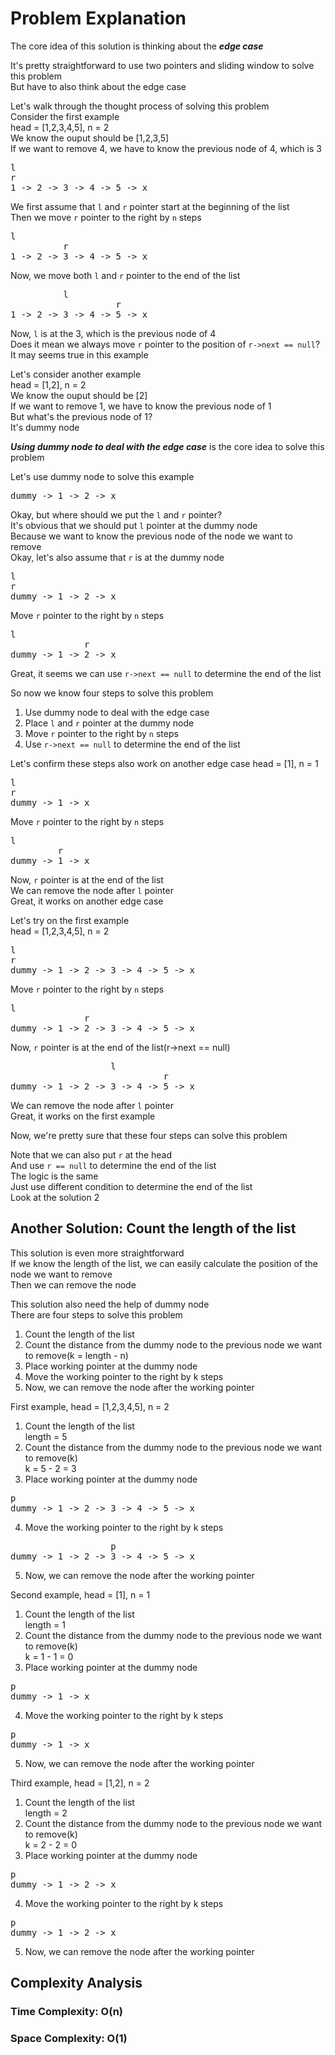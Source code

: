 # Problem Explanation

The core idea of this solution is thinking about the ***edge case***

It's pretty straightforward to use two pointers and sliding window to solve this problem<br>
But have to also think about the edge case<br>

Let's walk through the thought process of solving this problem<br>
Consider the first example <br>
head = [1,2,3,4,5], n = 2<br>
We know the ouput should be [1,2,3,5]<br>
If we want to remove 4, we have to know the previous node of 4, which is 3<br>
<pre>
l
r
1 -> 2 -> 3 -> 4 -> 5 -> x
</pre>
We first assume that `l` and `r` pointer start at the beginning of the list<br>
Then we move `r` pointer to the right by `n` steps<br>
<pre>
l
          r
1 -> 2 -> 3 -> 4 -> 5 -> x
</pre>
Now, we move both `l` and `r` pointer to the end of the list<br>
<pre>
          l
                    r
1 -> 2 -> 3 -> 4 -> 5 -> x
</pre>
Now, `l` is at the 3, which is the previous node of 4<br>
Does it mean we always move `r` pointer to the position of `r->next == null`?<br>
It may seems true in this example<br>

Let's consider another example<br>
head = [1,2], n = 2<br>
We know the ouput should be [2]<br>
If we want to remove 1, we have to know the previous node of 1<br>
But what's the previous node of 1?<br>
It's dummy node<br>

***Using dummy node to deal with the edge case*** is the core idea to solve this problem<br>

Let's use dummy node to solve this example<br>
<pre>
dummy -> 1 -> 2 -> x
</pre>
Okay, but where should we put the `l` and `r` pointer?<br>
It's obvious that we should put `l` pointer at the dummy node<br>
Because we want to know the previous node of the node we want to remove<br>
Okay, let's also assume that `r` is at the dummy node<br>
<pre>
l
r
dummy -> 1 -> 2 -> x
</pre>
Move `r` pointer to the right by `n` steps<br>
<pre>
l
              r
dummy -> 1 -> 2 -> x
</pre>
Great, it seems we can use `r->next == null` to determine the end of the list<br>

So now we know four steps to solve this problem<br>
1. Use dummy node to deal with the edge case
2. Place `l` and `r` pointer at the dummy node
3. Move `r` pointer to the right by `n` steps
4. Use `r->next == null` to determine the end of the list

Let's confirm these steps also work on another edge case
head = [1], n = 1<br>
<pre>
l
r
dummy -> 1 -> x
</pre>
Move `r` pointer to the right by `n` steps<br>
<pre>
l
         r
dummy -> 1 -> x
</pre>
Now, `r` pointer is at the end of the list<br>
We can remove the node after `l` pointer<br>
Great, it works on another edge case<br>

Let's try on the first example<br>
head = [1,2,3,4,5], n = 2<br>
<pre>
l
r
dummy -> 1 -> 2 -> 3 -> 4 -> 5 -> x
</pre>
Move `r` pointer to the right by `n` steps<br>
<pre>
l
              r
dummy -> 1 -> 2 -> 3 -> 4 -> 5 -> x
</pre>
Now, `r` pointer is at the end of the list(r->next == null)<br>
<pre>
                   l
                             r
dummy -> 1 -> 2 -> 3 -> 4 -> 5 -> x
</pre>
We can remove the node after `l` pointer<br>
Great, it works on the first example<br>

Now, we're pretty sure that these four steps can solve this problem<br>

Note that we can also put `r` at the head<br>
And use `r == null` to determine the end of the list<br>
The logic is the same<br>
Just use different condition to determine the end of the list<br>
Look at the solution 2

## Another Solution: Count the length of the list
This solution is even more straightforward<br>
If we know the length of the list, we can easily calculate the position of the node we want to remove<br>
Then we can remove the node<br>

This solution also need the help of dummy node<br>
There are four steps to solve this problem<br>
1. Count the length of the list
2. Count the distance from the dummy node to the previous node we want to remove(k = length - n)
3. Place working pointer at the dummy node
4. Move the working pointer to the right by k steps
5. Now, we can remove the node after the working pointer

First example, head = [1,2,3,4,5], n = 2<br>
1. Count the length of the list<br>
   length = 5
2. Count the distance from the dummy node to the previous node we want to remove(k)<br>
    k = 5 - 2 = 3
3. Place working pointer at the dummy node<br>
<pre>
p
dummy -> 1 -> 2 -> 3 -> 4 -> 5 -> x
</pre>
4. Move the working pointer to the right by k steps<br>
<pre>
                   p
dummy -> 1 -> 2 -> 3 -> 4 -> 5 -> x
</pre>
5. Now, we can remove the node after the working pointer<br>

Second example, head = [1], n = 1<br>
1. Count the length of the list<br>
   length = 1
2. Count the distance from the dummy node to the previous node we want to remove(k)<br>
    k = 1 - 1 = 0
3. Place working pointer at the dummy node<br>
<pre>
p
dummy -> 1 -> x
</pre>
4. Move the working pointer to the right by k steps<br>
<pre>
p
dummy -> 1 -> x
</pre>
5. Now, we can remove the node after the working pointer<br>

Third example, head = [1,2], n = 2<br>
1. Count the length of the list<br>
   length = 2
2. Count the distance from the dummy node to the previous node we want to remove(k)<br>
    k = 2 - 2 = 0
3. Place working pointer at the dummy node<br>
<pre>
p
dummy -> 1 -> 2 -> x
</pre>
4. Move the working pointer to the right by k steps<br>
<pre>
p
dummy -> 1 -> 2 -> x
</pre>
5. Now, we can remove the node after the working pointer<br>

## Complexity Analysis

### Time Complexity: O(n)

### Space Complexity: O(1)
